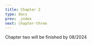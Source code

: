 ```yaml
---
title: Chapter 2
type: docs
prev: _index
next: chapter-three
---
```


Chapter two will be finished by 08/2024

